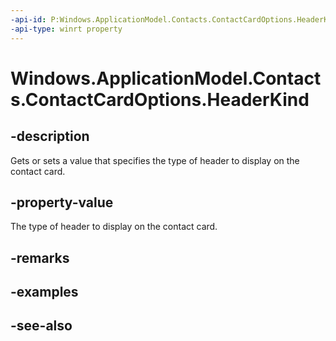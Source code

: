 ----api-id: P:Windows.ApplicationModel.Contacts.ContactCardOptions.HeaderKind
-api-type: winrt property
---<!-- Property syntaxpublic Windows.ApplicationModel.Contacts.ContactCardHeaderKind HeaderKind { get;  set; }--># Windows.ApplicationModel.Contacts.ContactCardOptions.HeaderKind## -descriptionGets or sets a value that specifies the type of header to display on the contact card.## -property-valueThe type of header to display on the contact card.## -remarks## -examples## -see-also